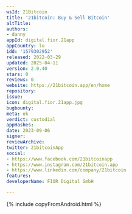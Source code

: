 ```yaml
---
wsId: 21Bitcoin
title: '21bitcoin: Buy & Sell Bitcoin'
altTitle: 
authors:
- danny
appId: digital.fior.21app
appCountry: lu
idd: '1579302952'
released: 2022-03-29
updated: 2025-04-11
version: 2.0.40
stars: 0
reviews: 0
website: https://21bitcoin.app/en/home
repository: 
issue: 
icon: digital.fior.21app.jpg
bugbounty: 
meta: ok
verdict: custodial
appHashes: 
date: 2023-09-06
signer: 
reviewArchive: 
twitter: 21bitcoinApp
social:
- https://www.facebook.com/21bitcoinapp
- https://www.instagram.com/21bitcoin.app
- https://www.linkedin.com/company/21bitcoin
features: 
developerName: FIOR Digital GmbH

---
```


{% include copyFromAndroid.html %}